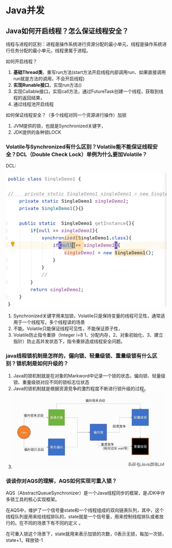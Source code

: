 # Java并发


<!--more-->

## Java如何开启线程？怎么保证线程安全？

线程与进程的区别：进程是操作系统进行资源分配的最小单元，线程是操作系统进行任务分配的最小单元，线程隶属于进程。

如何开启线程？

1. **基础Thread类**，重写run方法(start方法开启线程内部调用run、如果直接调用run就是方法的调用，不会开启线程)
2. **实现Runable接口**，实现run方法()
3. 实现Callable接口，实现call方法，通过FutureTask创建一个线程，获取到线程的返回结果，
4. 通过线程池开启线程

如何保证线程安全？（多个线程对同一个资源进行操作）加锁

1. JVM提供的锁，也就是Synchronized关键字，
2. JDK提供的各种锁LOCK

### Volatile与Synchronized有什么区别？Volatile能不能保证线程安全？DCL（Double Check Lock）单例为什么要加Volatile？

DCL:

![image-20210525214256846.png](./images/image-20210525214256846.png)

1. Synchronized关键字用来加锁，Volatile只是保持变量的线程可见性，通常适用于一个线程写，多个线程读的场景
2. 不能。Volatile只能保证线程可见性，不能保证原子性，
3. Volatile防止指令重排（Integer i=8 1、分配内存，2、对象初始化、3、建立指针）防止高并发状态下，指令重排造成线程安全问题。

### java线程锁机制是怎样的，偏向锁、轻量级锁、重量级锁有什么区别？锁机制是如何升级的？

1. Java的锁机制就是在对象的Markword中记录一个锁的状态，偏向锁、轻量级锁、重量级锁对应不同的锁标志位状态
2. Java的锁机制就是根据资源竞争的激烈程度不断进行锁升级的过程。
3. ![dingyue.ws.126.net&app=2002&size=f9999,10000&q=a80&n=0&g=0n&fmt=jpeg](./images/dingyue.ws.126.net&app=2002&size=f9999,10000&q=a80&n=0&g=0n&fmt=jpeg)

### 谈谈你对AQS的理解，AQS如何实现可重入锁？

AQS（AbstractQueueSynchronizer）是一个Java线程同步的框架，是JDK中许多锁工具的核心实现框架。

在AQS中，维护了一个信号量state和一个线程组成的双向链表队列，其中，这个线程队列是用来给线程排队的，state就是一个信号量，用来控制线程排队或者放行的。在不同的场景下有不同的定义 。

在可重入锁这个场景下，state就用来表示加锁的次数，0表示无锁，每加一次锁，state+1，释放锁-1











